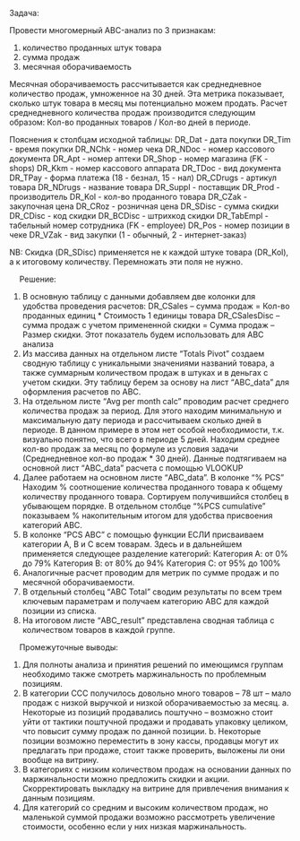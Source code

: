 Задача:

Провести многомерный ABC-анализ по 3 признакам:

1.	количество проданных штук товара
2.	сумма продаж
3.	месячная оборачиваемость

Месячная оборачиваемость рассчитывается как среднедневное количество продаж, умноженное на 30 дней. Эта метрика показывает, сколько штук товара в месяц мы потенциально можем продать. Расчет среднедневного количества продаж производится следующим образом: Кол-во проданных товаров / Кол-во дней в периоде.

Пояснения к столбцам исходной таблицы:
DR_Dat - дата покупки
DR_Tim - время покупки
DR_NChk - номер чека
DR_NDoc - номер кассового документа
DR_Apt - номер аптеки
DR_Shop - номер магазина (FK - shops)
DR_Kkm - номер кассового аппарата
DR_TDoc - вид документа
DR_TPay - форма платежа (18 - безнал, 15 - нал)
DR_CDrugs - артикул товара
DR_NDrugs - название товара
DR_Suppl - поставщик
DR_Prod - производитель
DR_Kol - кол-во проданного товара
DR_CZak - закупочная цена
DR_CRoz - розничная цена
DR_SDisc - сумма скидки
DR_CDisc - код скидки
DR_BCDisc - штрихкод скидки
DR_TabEmpl - табельный номер сотрудника (FK - employee)
DR_Pos - номер позиции в чеке
DR_VZak - вид закупки (1 - обычный, 2 - интернет-заказ)

NB: Скидка (DR_SDisc) применяется не к каждой штуке товара (DR_Kol), а к итоговому количеству. Перемножать эти поля не нужно.

 
Решение:

1.	В основную таблицу с данными добавляем две колонки для удобства проведения расчетов:
DR_CSales – сумма продаж = Кол-во проданных единиц * Стоимость 1 единицы товара
DR_CSalesDisc – сумма продаж с учетом примененной скидки = Сумма продаж – Размер скидки. Этот показатель будем использовать для АВС анализа
2.	Из массива данных на отдельном листе “Totals Pivot” создаем сводную таблицу с уникальными значениями названий товара, а также суммарным количеством продаж в штуках и в деньгах с учетом скидки. Эту таблицу берем за основу на лист “ABC_data” для оформления расчетов по АВС.
3.	На отдельном листе “Avg per month calc” проводим расчет среднего количества продаж за период. Для этого находим минимальную и максимальную дату периода и рассчитываем сколько дней в периоде. В данном примере в этом нет особой необходимости, т.к. визуально понятно, что всего в периоде 5 дней. Находим среднее кол-во продаж за месяц по формуле из условия задачи (Среднедневное кол-во продаж * 30 дней). Данные подтягиваем на основной лист “ABC_data” расчета с помощью VLOOKUP
4.	Далее работаем на основном листе “ABC_data”. В колонке “% PCS” Находим % соотношение количества проданного товара к общему количеству проданного товара. Сортируем получившийся столбец в убывающем порядке. В отдельном столбце “%PCS cumulative” показываем % накопительным итогом для удобства присвоения категорий АВС.
5.	В колонке “PCS ABC” с помощью функции ЕСЛИ присваиваем категории А, В и С всем товарам. Здесь и в дальнейшем применяется следующее разделение категорий:
Категория А: от 0% до 79%
Категория В: от 80% до 94%
Категория С: от 95% до 100%
6.	Аналогичные расчет проводим для метрик по сумме продаж и по месячной оборачиваемости.
7.	В отдельный столбец “ABC Total” сводим результаты по всем трем ключевым параметрам и получаем категорию АВС для каждой позиции из списка.
8.	На итоговом листе “ABC_result” представлена сводная таблица с количеством товаров в каждой группе. 

 
Промежуточные выводы:
1.	Для полноты анализа и принятия решений по имеющимся группам необходимо также смотреть маржинальность по проблемным позициям.
2.	В категории ССС получилось довольно много товаров – 78 шт – мало продаж с низкой выручкой и низкой оборачиваемостью за месяц. 
a.	Некоторые из позиций продавались поштучно – возможно стоит уйти от тактики поштучной продажи и продавать упаковку целиком, что повысит сумму продаж по данной позиции.
b.	Некоторые позиции возможно переместить в зону кассы, продавцы могут их предлагать при продаже, стоит также проверить, выложены ли они вообще на витрину.
3.	В категориях с низким количеством продаж на основании данных по маржинальности можно предложить скидки и акции. Скорректировать выкладку на витрине для привлечения внимания к данным позициям.
4.	Для категорий со средним и высоким количеством продаж, но маленькой суммой продажи возможно рассмотреть увеличение стоимости, особенно если у них низкая маржинальность.
